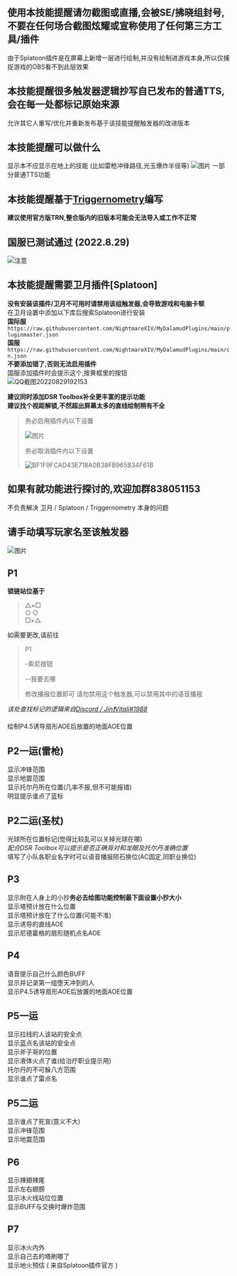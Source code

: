 ## 使用本技能提醒请勿截图或直播,会被SE/拂晓组封号,不要在任何场合截图炫耀或宣称使用了任何第三方工具/插件
 由于Splatoon插件是在屏幕上新增一层进行绘制,并没有绘制进游戏本身,所以仅捕捉游戏的OBS看不到此层效果

## 本技能提醒很多触发器逻辑抄写自已发布的普通TTS,会在每一处都标记原始来源
 允许其它人重写/优化并重新发布基于该技能提醒触发器的改进版本

## 本技能提醒可以做什么
 显示本不应显示在地上的技能 (比如雷枪冲锋路径,光玉爆炸半径等)
 ![图片](https://user-images.githubusercontent.com/31427200/170696438-ec78dc68-0bbf-42c9-bf87-d1ce11ae0c4c.png)
 一部分普通TTS功能

## 本技能提醒基于[Triggernometry](https://github.com/paissaheavyindustries/Triggernometry)编写
 **建议使用官方版TRN,整合版内的旧版本可能会无法导入或工作不正常**

## 国服已测试通过 (2022.8.29)
![注意](https://user-images.githubusercontent.com/31427200/187145801-abae17c9-804f-4f36-bb32-382f3b43fe5c.png)

## 本技能提醒需要卫月插件[Splatoon]
**没有安装该插件/卫月不可用时请禁用该组触发器,会导致游戏和电脑卡顿**  
在卫月设置中添加以下库后搜索Splatoon进行安装  
**国际服**  
`https://raw.githubusercontent.com/NightmareXIV/MyDalamudPlugins/main/pluginmaster.json`  
**国服**  
`https://raw.githubusercontent.com/NightmareXIV/MyDalamudPlugins/main/cn.json`  
**不要添加错了,否则无法启用插件**  
国服添加插件时会提示这个,按黄框里的按钮  
![QQ截图20220829192153](https://user-images.githubusercontent.com/31427200/187190784-08749c67-d78d-42c4-a055-8aebb901543f.png)  

**建议同时添加DSR Toolbox补全更丰富的提示功能**  
**建议找个视距解锁,不然超出屏幕太多的直线绘制稍有不全**
> 务必启用插件内以下设置
> 
> ![图片](https://user-images.githubusercontent.com/31427200/170856016-206adf2e-54ce-477d-8ca7-0278254efabb.png)   
> 
> 务必取消插件内以下设置   
> 
> ![BF1F9FCAD43E718A0B38FB965B34F61B](https://user-images.githubusercontent.com/31427200/187163001-e637df6a-a8fb-4634-afa5-e123a727348d.png)

## 如果有就功能进行探讨的,欢迎加群838051153
 不负责解决 卫月 / Splatoon / Triggernometry 本身的问题

## 请手动填写玩家名至该触发器
![图片](https://user-images.githubusercontent.com/31427200/170809073-2cfdcd4d-d831-4dae-9f32-e57ffb231d2d.png)

## P1
**锁链站位基于**
> △×□  
> ○  ○  
> □×△  

如需要更改,请前往  

>P1
>
> -索尼按钮
> 
> --我要去哪
> 
> 修改播报位置即可
> 请勿禁用这个触发器,可以禁用其中的语音播报

_该处查找标记的逻辑来自[Discord / Jin❗Vitali#1988](https://discord.com/channels/374517624228544512/399219257302450196/968813549482831882)_

绘制P4.5诱导扇形AOE后放置的地面AOE位置  

## P2一运(雷枪)  
显示冲锋范围  
显示地震范围  
显示托尔丹所在位置(几率不报,但不可能报错)  
明显提示谁点了蓝标  

## P2二运(圣杖)  
光球所在位置标记(觉得比较乱可以关掉光球在哪)  
_配合DSR Toolbox可以提示是否正确背对和龙眼及托尔丹准确位置_  
填写了小队各职业名字时可以语音播报陨石换位(AC固定,同职业换位)  

## P3
显示附在人身上的小抄**务必去绘图功能控制最下面设置小抄大小**  
显示塔预计放在什么位置  
显示塔预计放在了什么位置(可能不准)  
显示诱导的直线AOE  
显示尼德霍格的扇形随机点名AOE  

## P4
语音提示自己什么颜色BUFF  
显示并记录第一组堕天冲到的人  
显示P4.5诱导扇形AOE后放置的地面AOE位置  

## P5一运
显示拉线的人该站的安全点  
显示蓝点名该站的安全点  
显示斧子哥的位置  
显示液体火点了谁(给治疗职业提示用)  
托尔丹的不可躲八方范围  
显示谁点了雷点名  

## P5二运
显示谁点了死宣(意义不大)  
显示冲锋范围  
显示地震范围  

## P6
显示辣翅辣尾  
显示左右翅膀  
显示冰火线站位位置  
显示BUFF与交换时爆炸范围

## P7
显示冰火内外  
显示自己去的塔刷哪了  
显示地火预估 ( 来自Splatoon插件官方 )
